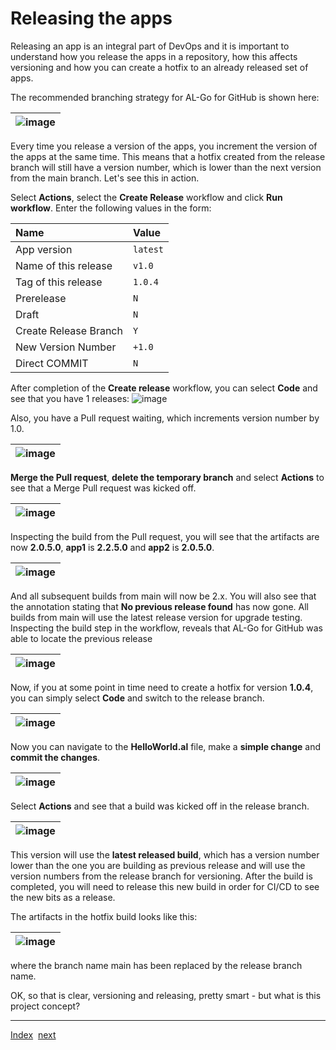 # Releasing the apps
Releasing an app is an integral part of DevOps and it is important to understand how you release the apps in a repository, how this affects versioning and how you can create a hotfix to an already released set of apps.

The recommended branching strategy for AL-Go for GitHub is shown here:

| ![image](https://user-images.githubusercontent.com/10775043/231577806-6ba0657e-ba8e-46c2-99e2-710e30ebec88.png) |
| --------------------------------------------------------------------------------------------------------------- |

Every time you release a version of the apps, you increment the version of the apps at the same time.
This means that a hotfix created from the release branch will still have a version number, which is lower than the next version from the main branch.
Let's see this in action.

Select **Actions**, select the **Create Release** workflow and click **Run workflow**. Enter the following values in the form:

| Name                  | Value    |
| :-------------------- | :------- |
| App version           | `latest` |
| Name of this release  | `v1.0`   |
| Tag of this release   | `1.0.4`  |
| Prerelease            | `N`      |
| Draft                 | `N`      |
| Create Release Branch | `Y`      |
| New Version Number    | `+1.0`   |
| Direct COMMIT         | `N`      |

After completion of the **Create release** workflow, you can select **Code** and see that you have 1 releases:
![image](https://user-images.githubusercontent.com/10775043/231591177-d2a85451-a717-4f87-a2ae-55e26c19a17f.png)

Also, you have a Pull request waiting, which increments version number by 1.0.

| ![image](https://user-images.githubusercontent.com/10775043/231591451-040c40d7-75d0-43c2-af8f-744ae29f36e8.png) |
| --------------------------------------------------------------------------------------------------------------- |

**Merge the Pull request**, **delete the temporary branch** and select **Actions** to see that a Merge Pull request was kicked off.

| ![image](https://user-images.githubusercontent.com/10775043/231591751-b2ebe08a-689c-446b-84d5-3c7c285e754c.png) |
| --------------------------------------------------------------------------------------------------------------- |

Inspecting the build from the Pull request, you will see that the artifacts are now **2.0.5.0**, **app1** is **2.2.5.0** and **app2** is **2.0.5.0**.

| ![image](https://user-images.githubusercontent.com/10775043/231592915-f1f7e4d7-061c-42cd-9f37-dfd06c11b09d.png) |
| --------------------------------------------------------------------------------------------------------------- |

And all subsequent builds from main will now be 2.x. You will also see that the annotation stating that **No previous release found** has now gone.
All builds from main will use the latest release version for upgrade testing. Inspecting the build step in the workflow, reveals that AL-Go for GitHub was able to locate the previous release

| ![image](https://user-images.githubusercontent.com/10775043/231593914-0f83255e-d027-4826-b23a-17625ee3c2fb.png) |
| --------------------------------------------------------------------------------------------------------------- |

Now, if you at some point in time need to create a hotfix for version **1.0.4**, you can simply select **Code** and switch to the release branch.

| ![image](https://user-images.githubusercontent.com/10775043/231594145-f18ae77d-895b-41db-a04b-711028486896.png) |
| --------------------------------------------------------------------------------------------------------------- |

Now you can navigate to the **HelloWorld.al** file, make a **simple change** and **commit the changes**.

| ![image](https://user-images.githubusercontent.com/10775043/231594386-fbde022d-a53c-4eef-928d-92b2b2dace66.png) |
| --------------------------------------------------------------------------------------------------------------- |

Select **Actions** and see that a build was kicked off in the release branch.

| ![image](https://user-images.githubusercontent.com/10775043/231594500-1d86a0f5-a001-4244-9005-7275e1b72278.png) |
| --------------------------------------------------------------------------------------------------------------- |

This version will use the **latest released build**, which has a version number lower than the one you are building as previous release and will use the version numbers from the release branch for versioning.
After the build is completed, you will need to release this new build in order for CI/CD to see the new bits as a release.

The artifacts in the hotfix build looks like this:

| ![image](https://user-images.githubusercontent.com/10775043/231595957-cd61fc0e-f7c7-4dc3-8fe7-dccad3de32a0.png) |
| --------------------------------------------------------------------------------------------------------------- |

where the branch name main has been replaced by the release branch name.

OK, so that is clear, versioning and releasing, pretty smart - but what is this project concept?

---
[Index](Index.md)&nbsp;&nbsp;[next](Projects.md)

